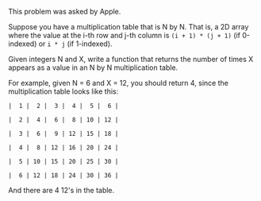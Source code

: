 This problem was asked by Apple.

Suppose you have a multiplication table that is N by N. That is, a 2D array where the value at the i-th row and j-th column is `(i + 1) * (j + 1)` (if 0-indexed) or `i * j` (if 1-indexed).

Given integers N and X, write a function that returns the number of times X appears as a value in an N by N multiplication table.

For example, given N = 6 and X = 12, you should return 4, since the multiplication table looks like this:

```
|  1 |  2 |  3 |  4 |  5 |  6 |

|  2 |  4 |  6 |  8 | 10 | 12 |

|  3 |  6 |  9 | 12 | 15 | 18 |

|  4 |  8 | 12 | 16 | 20 | 24 |

|  5 | 10 | 15 | 20 | 25 | 30 |

|  6 | 12 | 18 | 24 | 30 | 36 |
```

And there are 4 12's in the table.